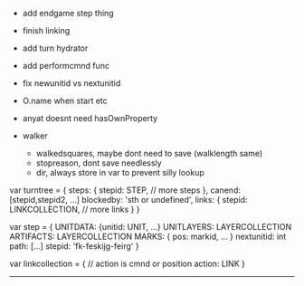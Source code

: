 

* add endgame step thing
* finish linking
* add turn hydrator
* add performcmnd func

* fix newunitid vs nextunitid

* O.name when start etc

* anyat doesnt need hasOwnProperty


* walker
  - walkedsquares, maybe dont need to save (walklength same)
  - stopreason, dont save needlessly
  - dir, always store in var to prevent silly lookup

var turntree = {
  steps: {
    stepid: STEP,
    // more steps
  },
  canend: [stepid,stepid2, ...]
  blockedby: 'sth or undefined',
  links: {
    stepid: LINKCOLLECTION,
    // more links
  }
}

var step = {
  UNITDATA: {unitid: UNIT, ...}
  UNITLAYERS: LAYERCOLLECTION
  ARTIFACTS: LAYERCOLLECTION
  MARKS: { pos: markid, ... }
  nextunitid: int
  path: [...]
  stepid: 'fk-feskijg-feirg'
}


var linkcollection = { // action is cmnd or position
  action: LINK
}

----

